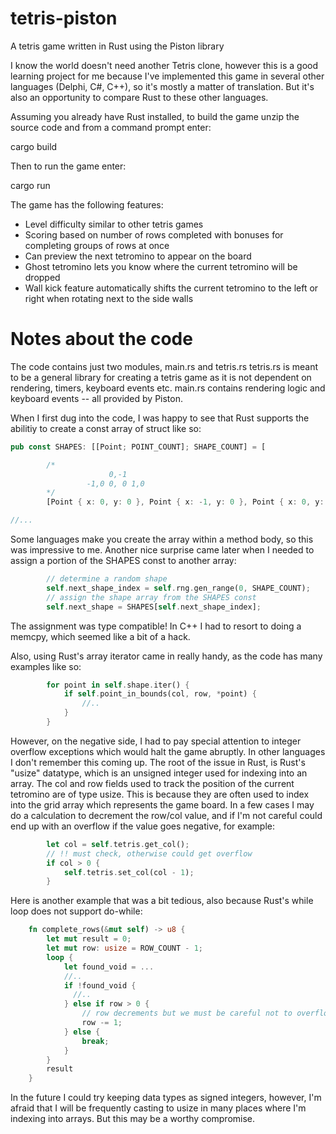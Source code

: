 # tetris-piston
A tetris game written in Rust using the Piston library

I know the world doesn't need another Tetris clone, however this is a good learning project for me because I've implemented this game in several other languages (Delphi, C#, C++), so it's mostly a matter of translation. But it's also an opportunity to compare Rust to these other languages.

Assuming you already have Rust installed, to build the game unzip the source code and from a command prompt enter:

cargo build

Then to run the game enter:

cargo run

The game has the following features:

* Level difficulty similar to other tetris games
* Scoring based on number of rows completed with bonuses for completing groups of rows at once
* Can preview the next tetromino to appear on the board
* Ghost tetromino lets you know where the current tetromino will be dropped
* Wall kick feature automatically shifts the current tetromino to the left or right when rotating next to the side walls

# Notes about the code
The code contains just two modules, main.rs and tetris.rs  tetris.rs is meant to be a general library for creating a tetris game as it is not dependent on rendering, timers, keyboard events etc. main.rs contains rendering logic and keyboard events -- all provided by Piston.

When I first dug into the code, I was happy to see that Rust supports the abilitiy to create a const array of struct like so:

```rust
pub const SHAPES: [[Point; POINT_COUNT]; SHAPE_COUNT] = [

        /*
                      0,-1
                 -1,0 0, 0 1,0
        */
        [Point { x: 0, y: 0 }, Point { x: -1, y: 0 }, Point { x: 0, y: -1 }, Point { x: 1, y: 0 }],

//...
```

Some languages make you create the array within a method body, so this was impressive to me. Another nice surprise came later when I needed to assign a portion of the SHAPES const to another array:

```rust
        // determine a random shape
        self.next_shape_index = self.rng.gen_range(0, SHAPE_COUNT);
        // assign the shape array from the SHAPES const
        self.next_shape = SHAPES[self.next_shape_index];
```

The assignment was type compatible! In C++ I had to resort to doing a memcpy, which seemed like a bit of a hack.

Also, using Rust's array iterator came in really handy, as the code has many examples like so:

```rust
        for point in self.shape.iter() {
            if self.point_in_bounds(col, row, *point) {
                //..
            }
        }
```

However, on the negative side, I had to pay special attention to integer overflow exceptions which would halt the game abruptly. In other languages I don't remember this coming up. The root of the issue in Rust, is Rust's "usize" datatype, which is an unsigned integer used for indexing into an array. The col and row fields used to track the position of the current tetromino are of type usize. This is because they are often used to index into the grid array which represents the game board. In a few cases I may do a calculation to decrement the row/col value, and if I'm not careful could end up with an overflow if the value goes negative, for example:

```rust
        let col = self.tetris.get_col();
        // !! must check, otherwise could get overflow
        if col > 0 {
            self.tetris.set_col(col - 1);
        }
```

Here is another example that was a bit tedious, also because Rust's while loop does not support do-while:

```rust
    fn complete_rows(&mut self) -> u8 {
        let mut result = 0;
        let mut row: usize = ROW_COUNT - 1;
        loop {
            let found_void = ...
            //..
            if !found_void {
              //..
            } else if row > 0 {
                // row decrements but we must be careful not to overflow as row is unsigned
                row -= 1;
            } else {
                break;
            }
        }
        result
    }
```

In the future I could try keeping data types as signed integers, however, I'm afraid that I will be frequently casting to usize in many places where I'm indexing into arrays. But this may be a worthy compromise.
